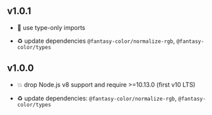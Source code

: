 ## v1.0.1

* 🐞 use type-only imports

* ♻️ update dependencies `@fantasy-color/normalize-rgb`, `@fantasy-color/types`

## v1.0.0

* 💥 drop Node.js v8 support and require >=10.13.0 (first v10 LTS)

* ♻️ update dependencies: `@fantasy-color/normalize-rgb`, `@fantasy-color/types`
